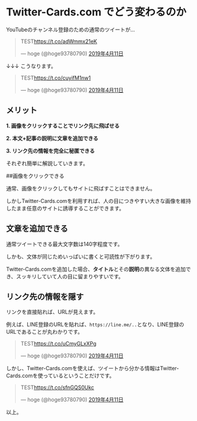 # Twitter-Cards.com でどう変わるのか



YouTubeのチャンネル登録のための通常のツイートが...

<blockquote class="twitter-tweet" data-lang="ja"><p lang="en" dir="ltr">TEST<a href="https://t.co/adWmmx21eK">https://t.co/adWmmx21eK</a></p>&mdash; hoge (@hoge93780790) <a href="https://twitter.com/hoge93780790/status/1116208220974895104?ref_src=twsrc%5Etfw">2019年4月11日</a></blockquote> <script async src="https://platform.twitter.com/widgets.js" charset="utf-8"></script> 

↓↓↓  こうなります。

<blockquote class="twitter-tweet" data-lang="ja"><p lang="en" dir="ltr">TEST<a href="https://t.co/cuyifM1nw1">https://t.co/cuyifM1nw1</a></p>&mdash; hoge (@hoge93780790) <a href="https://twitter.com/hoge93780790/status/1116208334032359426?ref_src=twsrc%5Etfw">2019年4月11日</a></blockquote> <script async src="https://platform.twitter.com/widgets.js" charset="utf-8"></script> 







## メリット

**1. 画像をクリックすることでリンク先に飛ばせる**

**2. 本文+記事の説明に文章を追加できる**

**3. リンク先の情報を完全に秘匿できる**



それぞれ簡単に解説していきます。



##画像をクリックできる

通常、画像をクリックしてもサイトに飛ばすことはできません。

しかしTwitter-Cards.comを利用すれば、人の目につきやすい大きな画像を維持したまま任意のサイトに誘導することができます。



## 文章を追加できる

通常ツイートできる最大文字数は140字程度です。

しかも、文体が同じためいっぱいに書くと可読性が下がります。

Twitter-Cards.comを追加した場合、**タイトル**とその**説明**の異なる文体を追加でき、スッキリしていて人の目に留まりやすいです。



## リンク先の情報を隠す

リンクを直接貼れば、URLが見えます。

例えば、LINE登録のURLを貼れば、`https://line.me/..`となり、LINE登録のURLであることが丸わかりです。

<blockquote class="twitter-tweet" data-lang="ja"><p lang="en" dir="ltr">TEST<a href="https://t.co/uCmyGLxXPg">https://t.co/uCmyGLxXPg</a></p>&mdash; hoge (@hoge93780790) <a href="https://twitter.com/hoge93780790/status/1116207018686107648?ref_src=twsrc%5Etfw">2019年4月11日</a></blockquote> <script async src="https://platform.twitter.com/widgets.js" charset="utf-8"></script> 

しかし、Twitter-Cards.comを使えば、ツイートから分かる情報はTwitter-Cards.comを使っているということだけです。

<blockquote class="twitter-tweet" data-lang="ja"><p lang="en" dir="ltr">TEST<a href="https://t.co/sfnGQS0Ukc">https://t.co/sfnGQS0Ukc</a></p>&mdash; hoge (@hoge93780790) <a href="https://twitter.com/hoge93780790/status/1116208135142641664?ref_src=twsrc%5Etfw">2019年4月11日</a></blockquote> <script async src="https://platform.twitter.com/widgets.js" charset="utf-8"></script> 

以上。